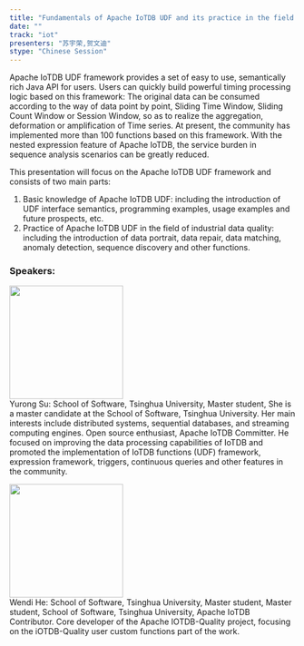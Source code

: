 ```yaml
---
title: "Fundamentals of Apache IoTDB UDF and its practice in the field of industrial data quality"
date: "" 
track: "iot"
presenters: "苏宇荣,贺文迪"
stype: "Chinese Session"
---
```

Apache IoTDB UDF framework provides a set of easy to use, semantically rich Java API for users. Users can quickly build powerful timing processing logic based on this framework: The original data can be consumed according to the way of data point by point, Sliding Time Window, Sliding Count Window or Session Window, so as to realize the aggregation, deformation or amplification of Time series. At present, the community has implemented more than 100 functions based on this framework. With the nested expression feature of Apache IoTDB, the service burden in sequence analysis scenarios can be greatly reduced.

This presentation will focus on the Apache IoTDB UDF framework and consists of two main parts:

1. Basic knowledge of Apache IoTDB UDF: including the introduction of UDF interface semantics, programming examples, usage examples and future prospects, etc.
2. Practice of Apache IoTDB UDF in the field of industrial data quality: including the introduction of data portrait, data repair, data matching, anomaly detection, sequence discovery and other functions.
 ### Speakers: 
 <img src="images/speaker/1172.png" width="200" /><br>Yurong Su: School of Software, Tsinghua University, Master student, She is a master candidate at the School of Software, Tsinghua University. Her main interests include distributed systems, sequential databases, and streaming computing engines. Open source enthusiast, Apache IoTDB Committer. He focused on improving the data processing capabilities of IoTDB and promoted the implementation of IoTDB functions (UDF) framework, expression framework, triggers, continuous queries and other features in the community.

 <img src="images/speaker/1172_2.png" width="200" /><br>Wendi He: School of Software, Tsinghua University, Master student, Master student, School of Software, Tsinghua University, Apache IoTDB Contributor. Core developer of the Apache IOTDB-Quality project, focusing on the iOTDB-Quality user custom functions part of the work.

 